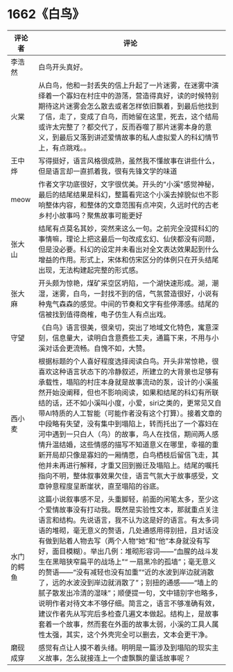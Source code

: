 # 1662《白鸟》

评论者 | 评论 |
|---|---|
|李浩然| 白鸟开头真好。|
|火棠|从白鸟，他和一封丢失的信上升起了一片迷雾，在迷雾中演绎着一个寡妇在村庄中的游荡，营造得真好，读的时候特别期待这片迷雾会怎么散去或者怎样依旧飘着，到最后他找到了信，走了，变成了白鸟，而她留在这里，死去，这个结局或许太完整了？都交代了，反而吞噬了那片迷雾本身的意义，到最后又落到讲述爱情故事的私人虚拟爱人的科幻情节上，有点跳戏。。|
|王中烨|写得挺好，语言风格很成熟，虽然我不懂故事在讲些什么，但是语言却一直抓着我，很有先锋文学的味道|
|meow|作者文字功底很好，文字很优美。开头的"小溪"感觉神秘，最后的结尾结果是科幻，整篇看完这个小溪去掉貌似也不影响整体内容，和整体的文章范围有点冲突，久远时代的古老乡村小故事吗？聚焦故事可能更好|
|张大山|结尾有点莫名其妙，突然来这么一句。之前完全没提科幻的事情嘛，理论上把这最后一句改成玄幻、仙侠都没有问题，但是没必要。科幻的设定并未看出对全文表达效果起到什么增益的作用。形式上，宋体和仿宋区分的体例只在开头结尾出现，无法构建起完整的形式感。|
|张大麻|开头颇为惊艳，煤矿采空区坍陷，一个湖快速形成。湖，潮湿，迷雾，白鸟，一封找不到的信，气氛营造很好，小说有种鬼气森森的感觉。中间的节奏和文字有些停滞感。结尾的信被找到值得商榷，电子仿生人有点出戏。|
|守望|《白鸟》语言很美，很亲切，突出了地域文化特色，寓意深刻，信息量大，读明白含意费些工夫，通篇下来，不用与小溪对话会更流畅。自愧不如，大赞。|
|西小麦|根据标题的个人喜好程度选择阅读白鸟。开头非常惊艳，很喜欢这种语言状态下的冷静叙述，所建立的大背景也足够有承载性，塌陷的村庄本身就是故事流动的泵，设计的小溪虽然开始没阐释，但也不影响阅读，如果和结尾的科幻有所联结的话，还不如小溪叫小度，小爱，siri之类的，更常见又自带AI特质的人工智能（可能作者没有这个打算）。接着文章的中段略有失望，没有集中到塌陷上，转而托出了一个寡妇在河中遇到一只白人（鸟）的故事，鸟人在找信，期间两人感情升温结婚，这些情感的描写不知道意义在哪里，幸福的重新开局却只像是寡妇的一厢情愿，白鸟栖枝后留信飞走，其他并未再进行解释，才重又回到搬迁及塌陷上。结尾的嘱托指向不明，整体叙事效果欠佳，语言气氛大于故事感受，文章钟意程度呈断崖状，直至塌陷的谷底。|
|水门的鳄鱼|这篇小说叙事感不足，头重脚轻，前面的闲笔太多，至少这个爱情故事没有打动我。既然是实验性文本，那就重点关注语言和结构。先说语言，我不认为这是好的语言。有太多词语的堆砌，毫无意义的赘语，几处通感用得别扭，且对话没有做到贴着人物去写（两个人物“她”和“他”本身就没有写好，面目模糊）。举出几例：堆砌形容词——“血腥的战斗发生在黑暗狭窄扁平的战场上”“ 一扇黑冷的孤墙”；毫无意义的赘语——“没有减轻也没有加重”“近的水波到岸边就消散了，远的水波没到岸边就消散了”；别扭的通感——“墙上的腻子散发出冷清的湿味”；顺便提一句，文中错别字也略多，说明作者对待文本不够仔细。简言之，语言不够准确有效，建议作者先从写完后多检查几遍文本做起。结构上，是故事套着一个故事，然而套在外面的故事太弱，小溪的工具人属性太强，其实，这个外壳完全可以删去，文本会更干净。|
|磨砚成穿|感觉有点让人摸不着头绪。明明是一篇涉及到塌陷的现实主义故事，怎么就接连上一个虚飘飘的童话故事呢？|